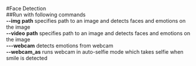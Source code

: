 #Face Detection  
##Run with following commands  
**--img** __path__ specifies path to an image and detects faces and emotions on the image  
**--video** __path__ specifies path to an image and detects faces and emotions on the image  
**---webcam** detects emotions from webcam  
**--webcam_as** runs webcam in auto-selfie mode which takes selfie when smile is detected